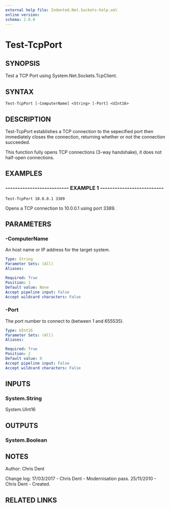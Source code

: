```yaml
---
external help file: Indented.Net.Sockets-help.xml
online version: 
schema: 2.0.0
---
```


# Test-TcpPort

## SYNOPSIS
Test a TCP Port using System.Net.Sockets.TcpClient.

## SYNTAX

```
Test-TcpPort [-ComputerName] <String> [-Port] <UInt16>
```

## DESCRIPTION
Test-TcpPort establishes a TCP connection to the sepecified port then immediately closes the connection, returning whether or not the connection succeeded.

This function fully opens TCP connections (3-way handshake), it does not half-open connections.

## EXAMPLES

### -------------------------- EXAMPLE 1 --------------------------
```
Test-TcpPort 10.0.0.1 3389
```

Opens a TCP connection to 10.0.0.1 using port 3389.

## PARAMETERS

### -ComputerName
An host name or IP address for the target system.

```yaml
Type: String
Parameter Sets: (All)
Aliases: 

Required: True
Position: 1
Default value: None
Accept pipeline input: False
Accept wildcard characters: False
```

### -Port
The port number to connect to (between 1 and 655535).

```yaml
Type: UInt16
Parameter Sets: (All)
Aliases: 

Required: True
Position: 2
Default value: 0
Accept pipeline input: False
Accept wildcard characters: False
```

## INPUTS

### System.String
System.UInt16

## OUTPUTS

### System.Boolean

## NOTES
Author: Chris Dent

Change log:
  17/03/2017 - Chris Dent - Modernisation pass.
  25/11/2010 - Chris Dent - Created.

## RELATED LINKS

